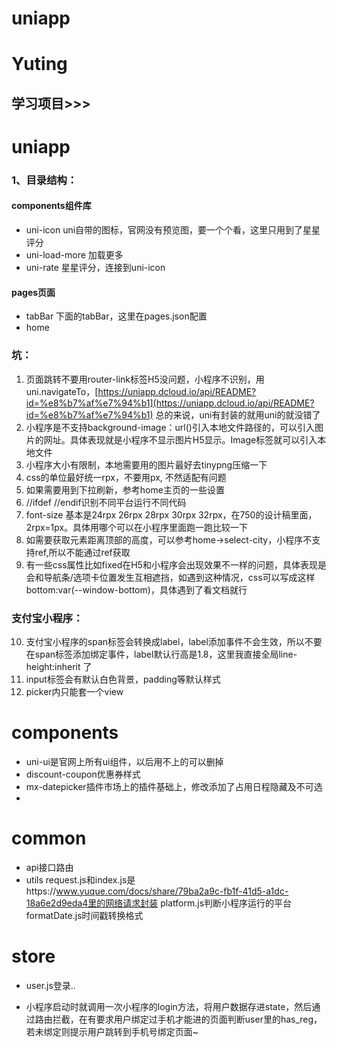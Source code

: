# uniapp
# Yuting

## 学习项目>>>
# uniapp
### 1、目录结构：
#### components组件库
- uni-icon
  uni自带的图标，官网没有预览图，要一个个看，这里只用到了星星评分
- uni-load-more
  加载更多
- uni-rate
  星星评分，连接到uni-icon



#### pages页面
- tabBar
  下面的tabBar，这里在pages.json配置
- home
 
### 坑：
 1. 页面跳转不要用router-link标签H5没问题，小程序不识别，用uni.navigateTo，[https://uniapp.dcloud.io/api/README?id=%e8%b7%af%e7%94%b1](https://uniapp.dcloud.io/api/README?id=%e8%b7%af%e7%94%b1) 总的来说，uni有封装的就用uni的就没错了
 2. 小程序是不支持background-image：url()引入本地文件路径的，可以引入图片的网址。具体表现就是小程序不显示图片H5显示。Image标签就可以引入本地文件
 3. 小程序大小有限制，本地需要用的图片最好去tinypng压缩一下
 4. css的单位最好统一rpx，不要用px, 不然适配有问题
 5. 如果需要用到下拉刷新，参考home主页的一些设置
 6. //ifdef //endif识别不同平台运行不同代码
 7. font-size 基本是24rpx 26rpx 28rpx 30rpx 32rpx，在750的设计稿里面，2rpx=1px。具体用哪个可以在小程序里面跑一跑比较一下
 8. 如需要获取元素距离顶部的高度，可以参考home->select-city，小程序不支持ref,所以不能通过ref获取
 9. 有一些css属性比如fixed在H5和小程序会出现效果不一样的问题，具体表现是会和导航条/选项卡位置发生互相遮挡，如遇到这种情况，css可以写成这样bottom:var(--window-bottom)，具体遇到了看文档就行

### 支付宝小程序：
 10. 支付宝小程序的span标签会转换成label，label添加事件不会生效，所以不要在span标签添加绑定事件，label默认行高是1.8，这里我直接全局line-height:inherit 了
 11. input标签会有默认白色背景，padding等默认样式
 12. picker内只能套一个view


# components
- uni-ui是官网上所有ui组件，以后用不上的可以删掉
- discount-coupon优惠券样式
- mx-datepicker插件市场上的插件基础上，修改添加了占用日程隐藏及不可选
-

# common
- api接口路由
- utils
    request.js和index.js是https://www.yuque.com/docs/share/79ba2a9c-fb1f-41d5-a1dc-18a6e2d9eda4里的网络请求封装
    platform.js判断小程序运行的平台
    formatDate.js时间戳转换格式
    
# store
- user.js登录..

- 小程序启动时就调用一次小程序的login方法，将用户数据存进state，然后通过路由拦截，在有要求用户绑定过手机才能进的页面判断user里的has_reg，若未绑定则提示用户跳转到手机号绑定页面~
 
